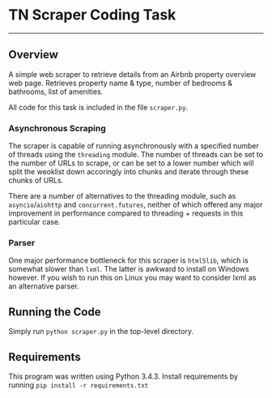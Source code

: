 # TN Scraper Coding Task
---
## Overview
A simple web scraper to retrieve details from an Airbnb property overview web page. Retrieves property name & type, number of bedrooms & bathrooms, list of amenities.

All code for this task is included in the file `scraper.py`.

### Asynchronous Scraping
The scraper is capable of running asynchronously with a specified number of threads using the `threading` module. The number of threads can be set to the number of URLs to scrape, or can be set to a lower number which will split the weoklist down accoringly into chunks and iterate through these chunks of URLs.

There are a number of alternatives to the threading module, such as `asyncio`/`aiohttp` and `concurrent.futures`, neither of which offered any major improvement in performance compared to threading + requests in this particular case.

### Parser
One major performance bottleneck for this scraper is `html5lib`, which is somewhat slower than `lxml`. The latter is awkward to install on Windows however. If you wish to run this on Linux you may want to consider lxml as an alternative parser.

## Running the Code
Simply run `python scraper.py` in the top-level directory.

## Requirements
This program was written using Python 3.4.3. Install requirements by running
  `pip install -r requirements.txt`
